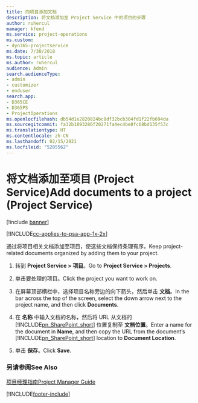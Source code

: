 ```yaml
---
title: 向项目添加文档
description: 将文档添加至 Project Service 中的项目的步骤
author: ruhercul
manager: kfend
ms.service: project-operations
ms.custom:
- dyn365-projectservice
ms.date: 7/30/2018
ms.topic: article
ms.author: ruhercul
audience: Admin
search.audienceType:
- admin
- customizer
- enduser
search.app:
- D365CE
- D365PS
- ProjectOperations
ms.openlocfilehash: db54d1e2820824bc8df32bcb304fd1f22fb694da
ms.sourcegitcommit: fa32b1893286f20271fa4ec4be8fc68bd135f53c
ms.translationtype: HT
ms.contentlocale: zh-CN
ms.lasthandoff: 02/15/2021
ms.locfileid: "5285562"
---
```

# <a name="add-documents-to-a-project-project-service"></a><span data-ttu-id="bbb86-103">将文档添加至项目 (Project Service)</span><span class="sxs-lookup"><span data-stu-id="bbb86-103">Add documents to a project (Project Service)</span></span>

[!include [banner](../includes/psa-now-project-operations.md)]

[!INCLUDE[cc-applies-to-psa-app-1x-2x](../includes/cc-applies-to-psa-app-1x-2x.md)]

<span data-ttu-id="bbb86-104">通过将项目相关文档添加至项目，使这些文档保持条理有序。</span><span class="sxs-lookup"><span data-stu-id="bbb86-104">Keep project-related documents organized by adding them to your project.</span></span>  
  
1. <span data-ttu-id="bbb86-105">转到 **Project Service > 项目**。</span><span class="sxs-lookup"><span data-stu-id="bbb86-105">Go to **Project Service > Projects**.</span></span>  
  
2. <span data-ttu-id="bbb86-106">单击要处理的项目。</span><span class="sxs-lookup"><span data-stu-id="bbb86-106">Click the project you want to work on.</span></span>  
  
3. <span data-ttu-id="bbb86-107">在屏幕顶部横栏中，选择项目名称旁边的向下箭头，然后单击 **文档**。</span><span class="sxs-lookup"><span data-stu-id="bbb86-107">In the bar across the top of the screen, select the down arrow next to the project name, and then click **Documents**.</span></span>  
  
4. <span data-ttu-id="bbb86-108">在 **名称** 中输入文档的名称，然后将 URL 从文档的 [!INCLUDE[pn_SharePoint_short](../includes/pn-sharepoint-short.md)] 位置复制至 **文档位置**。</span><span class="sxs-lookup"><span data-stu-id="bbb86-108">Enter a name for the document in **Name**,  and then copy the URL from the document’s [!INCLUDE[pn_SharePoint_short](../includes/pn-sharepoint-short.md)] location to **Document Location**.</span></span>  
  
5. <span data-ttu-id="bbb86-109">单击 **保存**。</span><span class="sxs-lookup"><span data-stu-id="bbb86-109">Click **Save**.</span></span>  
  
### <a name="see-also"></a><span data-ttu-id="bbb86-110">另请参阅</span><span class="sxs-lookup"><span data-stu-id="bbb86-110">See Also</span></span>  
 [<span data-ttu-id="bbb86-111">项目经理指南</span><span class="sxs-lookup"><span data-stu-id="bbb86-111">Project Manager Guide</span></span>](../psa/project-manager-guide.md)


[!INCLUDE[footer-include](../includes/footer-banner.md)]